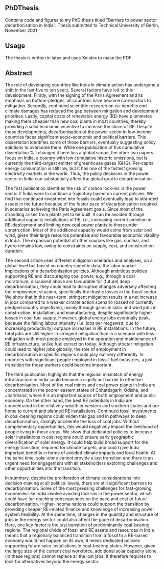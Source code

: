 ## PhDThesis
Contains code and figures to my PhD thesis titled "Barriers to power sector decarbonisation in India".
Thesis submitted to Technical University of Berlin, November 2021

## Usage
The thesis is written in latex and uses Xelatex to make the PDF.

## Abstract
The role of developing countries like India in climate action has undergone a shift in the last five to ten years. Several factors have led to this development. Firstly, with the signing of the Paris Agreement and its emphasis on bottom-pledges, all countries have become co-enactors to mitigation. Secondly, continued scientific research on co-benefits and climate damages has reduced the gap between mitigation and development priorities. Lastly, capital costs of renewable energy (RE) have plummeted making them cheaper than new coal plants in most countries, thereby providing a solid economic incentive to increase the share of RE. Despite these developments, decarbonisation of the power sector in low-income countries faces significant socio-economic and political barriers. This dissertation identifies some of those barriers, eventually suggesting policy solutions to overcome them. While one publication of this cumulative dissertation % I changed it here
has a global scope, the other two papers focus on India, a country with low cumulative historic emissions, but is currently the third-largest emitter of greenhouse gases (GHG). Per-capita energy consumption is still low, but it has one of the fastest growing electricity markets in the world. Thus, the policy decisions in the power sector in India can substantially affect the global goal to decarbonisation.

The first publication identifies the risk of carbon lock-ins in the power sector if India were to continue a trajectory based on current policies. We find that continued investment into fossils could eventually lead to stranded assets in the future because of the faster pace of decarbonisation required in scenarios achieving the Paris Agreement goals. Since most of the stranding arises from plants yet to be built, it can be avoided through additional capacity installations of RE, i.e., increasing current ambition in RE-deployment and limiting new coal power plants to those under construction. Most of the additional capacity would come from solar and wind, given their large resource potentials and favourable economic viability in India. The expansion potential of other sources like gas, nuclear, and hydro remains low, owing to constraints on supply, cost, and construction duration.

The second article uses different mitigation scenarios and analyses, on a global level but based on country-specific data, the labor market implications of a decarbonisation policies. Although ambitious policies supporting RE and discouraging coal power, e.g., through a coal moratorium, discussed above are favourable for (future) deep decarbonisation, they could lead to disruptive changes adversely affecting the employment situation, specifically the drastic losses in the fossil sector. We show that in the near-term, stringent mitigation results in a net increase in jobs compared to a weaker climate action scenario (based on currently pledged country objectives), mainly through gains in solar and wind jobs in construction, installation, and manufacturing, despite significantly higher losses in coal fuel supply. However, global energy jobs eventually peak, because the falling labour intensity (i.e. jobs per megawatt, due to increasing productivity) outpace increases in RE installations. In the future, total jobs are still higher in stringent mitigation  than in a scenario with less mitigation with most people employed in the operation and maintenance of RE infrastructure, unlike fuel extraction today.  Although stricter mitigation could lead to higher jobs globally, the role of employment in decarbonisation in specific regions could play out very differently. In countries with significant people employed in fossil-fuel industries, a just transition for those workers could become important. 

The third publication highlights that the regional mismatch of energy infrastructure in India could become a significant barrier to effective decarbonisation. Most of the coal mines and coal power plants in India are concentrated in the poorer eastern states of Chhattisgarh, Odisha, and Jharkhand, where it is an important source of both employment and public economy. On the other hand, the best RE potentials in India are concentrated in the relatively wealthier western and southern states and are home to current and planned RE installations.  Continued fossil investments in coal-bearing regions could widen this gap and in pathways to deep decarbonisation, strongly accelerate the loss of coal jobs. Without complementary opportunities, this would negatively impact the livelihood of people living in these areas. We show that dedicated policies to increase solar installations in coal regions could ensure early geographic diversification of solar energy. It could help build broad support for the energy transition, required for climate targets, and could give India important benefits in terms of avoided climate impacts and local health. At the same time, solar alone cannot provide a just transition and there is an urgent need for engagement with all stakeholders exploring challenges and other opportunities into the transition. 

In summary, despite the proliferation of climate considerations into decision-making at all political levels, there are still significant barriers to decarbonisation. Some of the most pressing challenges for fast-growing economies like India involve avoiding lock-ins in the power sector, which could have far-reaching consequences on the pace and cost of future decarbonisation. Higher-income nations could support the transition by providing cheaper RE-related finance and knowledge of increasing power system flexibility. At the same time, changes in the quantity and structure of jobs in the energy sector could also affect the pace of decarbonisation. Here, one key factor is the just transition of predominantly coal-bearing regions. The regional divide of fossil and RE assets and resources in India means that a regionally balanced transition from a fossil to a RE-based economy would not happen on its own; it needs dedicated policies supporting future solar installations in coal-bearing states. However, given the large size of the current coal workforce, additional solar capacity alone (in these regions) cannot replace all the lost jobs. It therefore requires to look for alternatives beyond the energy sector. 
